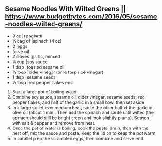 ## Sesame Noodles With Wilted Greens || https://www.budgetbytes.com/2016/05/sesame-noodles-wilted-greens/

- 8 oz |spaghetti
- ½ bag of |spinach (4 oz)
- 2 |eggs
- |olive oil
- 2 cloves |garlic, minced
- ¼ cup |soy sauce
- 1 tbsp |toasted sesame oil
- ⅓ tbsp |cider vinegar (or ½ tbsp rice vinegar)
- 1 tbsp |sesame seeds
- ½ tbsp |red pepper flakes
end

1. Start a large pot of boiling water
2. Combine soy sauce, sesame oil, cider vinegar, sesame seeds, red pepper flakes, and half of the garlic in a small bowl then set aside
2. In a large skillet over medium heat, sauté the other half of the garlic in olive oil (about 1 min). Then add the spinach and sauté until wilted (the spinach should still be bright green and look slightly plump). Season with salt & pepper and remove from heat.
3. Once the pot of water is boiling, cook the pasta, drain, then with the heat off, mix the sauce and pasta. Keep the lid on to keep the pot warm
4. In parallel prep the scrambled eggs, then combine and serve
end